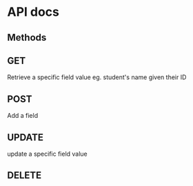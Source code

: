 # API docs

## Methods

## GET
Retrieve a specific field value eg. student's name given their ID
## POST
Add a field
## UPDATE
update a specific field value
## DELETE